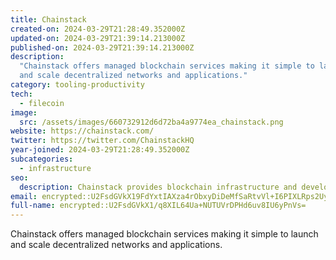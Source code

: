 ```yaml
---
title: Chainstack
created-on: 2024-03-29T21:28:49.352000Z
updated-on: 2024-03-29T21:39:14.213000Z
published-on: 2024-03-29T21:39:14.213000Z
description:
  "Chainstack offers managed blockchain services making it simple to launch
  and scale decentralized networks and applications."
category: tooling-productivity
tech:
  - filecoin
image:
  src: /assets/images/660732912d6d72ba4a9774ea_chainstack.png
website: https://chainstack.com/
twitter: https://twitter.com/ChainstackHQ
year-joined: 2024-03-29T21:28:49.352000Z
subcategories:
  - infrastructure
seo:
  description: Chainstack provides blockchain infrastructure and development tools.
email: encrypted::U2FsdGVkX19FdYxtIAXza4rObxyDiDeMfSaRtvVl+I6PIXLRps2UyuSnSSMWG8DQ
full-name: encrypted::U2FsdGVkX1/q8XIL64Ua+NUTUVrDPHd6uv8IU6yPnVs=
---
```


Chainstack offers managed blockchain services making it simple to launch and scale decentralized networks and applications.

